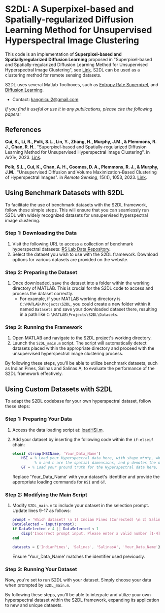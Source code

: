 # S2DL: A Superpixel-based and Spatially-regularized Diffusion Learning Method for Unsupervised Hyperspectral Image Clustering

This code is an implementation of **Superpixel-based and Spatiallyregularized Diffusion Learning** proposed in "Superpixel-based and Spatially-regularized Diffusion Learning Method for Unsupervised Hyperspectral Image Clustering", see [Link](https://arxiv.org/abs/2312.15447). S2DL can be used as a clustering method for remote sensing datasets.

S2DL uses several Matlab Toolboxes, such as [Entropy Rate Superpixel](https://github.com/mingyuliutw/EntropyRateSuperpixel), and [Diffusion Learning](https://github.com/sampolk/DiffusionLearning).
- Contact: kangnicui2@gmail.com

*If you find it useful or use it in any publications, please cite the following papers:*
## References
**Cui, K., Li, R., Polk, S.L., Lin, Y., Zhang, H., Murphy, J.M., & Plemmons, R. J., Chan, R. H.**. "Superpixel-based and Spatially-regularized Diffusion Learning Method for Unsupervised Hyperspectral Image Clustering". in *ArXiv*, 2023. [Link](https://arxiv.org/abs/2312.15447).

**Polk, S.L., Cui, K., Chan, A. H., Coomes, D. A., Plemmons, R. J., & Murphy, J.M.**. "Unsupervised Diffusion and Volume Maximization-Based Clustering of Hyperspectral Images". in *Remote Sensing*, 15(4), 1053, 2023. [Link](https://www.mdpi.com/2072-4292/15/4/1053).

## Using Benchmark Datasets with S2DL

To facilitate the use of benchmark datasets with the S2DL framework, follow these simple steps. This will ensure that you can seamlessly run S2DL with widely recognized datasets for unsupervised hyperspectral image clustering.

### Step 1: Downloading the Data

1. Visit the following URL to access a collection of benchmark hyperspectral datasets: [RS Lab Data Repository](https://rslab.ut.ac.ir/data).
2. Select the dataset you wish to use with the S2DL framework. Download options for various datasets are provided on the website.

### Step 2: Preparing the Dataset

1. Once downloaded, save the dataset into a folder within the working directory of MATLAB. This is crucial for the S2DL code to access and process the dataset correctly.
    - For example, if your MATLAB working directory is `C:\MATLAB\Projects\S2DL`, you could create a new folder within it named `Datasets` and save your downloaded dataset there, resulting in a path like `C:\MATLAB\Projects\S2DL\Datasets`.

### Step 3: Running the Framework

1. Open MATLAB and navigate to the S2DL project's working directory.
2. Launch the `S2DL_main.m` script. The script will automatically detect datasets placed within the appropriate directory and proceed with the unsupervised hyperspectral image clustering process.

By following these steps, you'll be able to utilize benchmark datasets, such as Indian Pines, Salinas and Salinas A, to evaluate the performance of the S2DL framework effectively.


## Using Custom Datasets with S2DL

To adapt the S2DL codebase for your own hyperspectral dataset, follow these steps:

### Step 1: Preparing Your Data

1. Access the data loading script at: [loadHSI.m](https://github.com/ckn3/S2DL/blob/main/backEnd/Misc/Preprocessing/loadHSI.m).
2. Add your dataset by inserting the following code within the `if-elseif` chain:

    ```matlab
    elseif strcmp(HSIName, 'Your_Data_Name')
        HSI = % Load your Hyperspectral data here, with shape m*n*p, where:
              % m and n are the spatial dimensions, and p denotes the number of spectral bands.
        GT = % Load your ground truth for the Hyperspectral data here, with shape m*n.
    ```

    Replace 'Your_Data_Name' with your dataset's identifier and provide the appropriate loading commands for `HSI` and `GT`.

### Step 2: Modifying the Main Script

1. Modify `S2DL_main.m` to include your dataset in the selection prompt. Update lines 9-17 as follows:

    ```matlab
    prompt = 'Which dataset? \n 1) Indian Pines (Corrected) \n 2) Salinas (Corrected) \n 3) Salinas A (Corrected) \n 4) Your Data \n';
    DataSelected = input(prompt);
    if DataSelected > 4 || DataSelected < 1
        disp('Incorrect prompt input. Please enter a valid number [1-4].')
    end

    datasets = {'IndianPines', 'Salinas', 'SalinasA', 'Your_Data_Name'};
    ```

    Ensure 'Your_Data_Name' matches the identifier used previously.

### Step 3: Running Your Dataset

Now, you're set to run S2DL with your dataset. Simply choose your data when prompted by `S2DL_main.m`.

By following these steps, you'll be able to integrate and utilize your own hyperspectral dataset within the S2DL framework, expanding its application to new and unique datasets.

